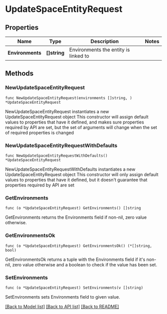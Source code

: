 # UpdateSpaceEntityRequest

## Properties

Name | Type | Description | Notes
------------ | ------------- | ------------- | -------------
**Environments** | **[]string** | Environments the entity is linked to | 

## Methods

### NewUpdateSpaceEntityRequest

`func NewUpdateSpaceEntityRequest(environments []string, ) *UpdateSpaceEntityRequest`

NewUpdateSpaceEntityRequest instantiates a new UpdateSpaceEntityRequest object
This constructor will assign default values to properties that have it defined,
and makes sure properties required by API are set, but the set of arguments
will change when the set of required properties is changed

### NewUpdateSpaceEntityRequestWithDefaults

`func NewUpdateSpaceEntityRequestWithDefaults() *UpdateSpaceEntityRequest`

NewUpdateSpaceEntityRequestWithDefaults instantiates a new UpdateSpaceEntityRequest object
This constructor will only assign default values to properties that have it defined,
but it doesn't guarantee that properties required by API are set

### GetEnvironments

`func (o *UpdateSpaceEntityRequest) GetEnvironments() []string`

GetEnvironments returns the Environments field if non-nil, zero value otherwise.

### GetEnvironmentsOk

`func (o *UpdateSpaceEntityRequest) GetEnvironmentsOk() (*[]string, bool)`

GetEnvironmentsOk returns a tuple with the Environments field if it's non-nil, zero value otherwise
and a boolean to check if the value has been set.

### SetEnvironments

`func (o *UpdateSpaceEntityRequest) SetEnvironments(v []string)`

SetEnvironments sets Environments field to given value.



[[Back to Model list]](../README.md#documentation-for-models) [[Back to API list]](../README.md#documentation-for-api-endpoints) [[Back to README]](../README.md)


